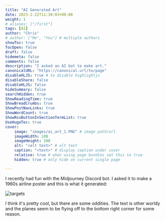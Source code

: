 ```yaml
---
title: "AI Generated Art"
date: 2023-2-22T11:30:03+00:00
weight: 1
# aliases: ["/first"]
tags: [AI]
author: "Chris"
# author: ["Me", "You"] # multiple authors
showToc: true
TocOpen: false
draft: false
hidemeta: false
comments: false
description: "I asked an AI bot to make art."
canonicalURL: "https://canonical.url/to/page"
disableHLJS: true # to disable highlightjs
disableShare: false
disableHLJS: false
hideSummary: false
searchHidden: true
ShowReadingTime: true
ShowBreadCrumbs: true
ShowPostNavLinks: true
ShowWordCount: true
ShowRssButtonInSectionTermList: true
UseHugoToc: true
cover:
    image: "images/ai_art_1.PNG" # image path/url
    imageWidth: 100
    imageHeight: 100
    alt: "<alt text>" # alt text
    caption: "<text>" # display caption under cover
    relative: true # when using page bundles set this to true
    hidden: true # only hide on current single page

---
```


I recently had fun with the Midjourney Discord bot. I asked it to make a 1960s airline poster and this is what it generated:

![targets](../../images/ai_art_0.PNG)

I think it's pretty cool, but there are some oddities. The text is other worldy and the planes seem to be flying off to the bottom right corner for some reason.  